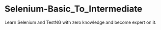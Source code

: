 # Selenium-Basic_To_Intermediate
Learn Selenium and TestNG with zero knowledge and become expert on it.
